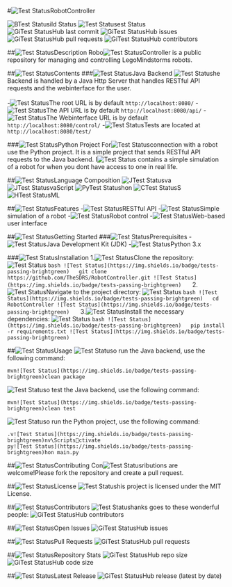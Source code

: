 #![Test Status](https://img.shields.io/badge/tests-passing-brightgreen)RobotController

![B![Test Status](https://img.shields.io/badge/tests-passing-brightgreen)ild Status](https://img.shields.io/badge/build-unknown-lightgrey)
![![Test Status](https://img.shields.io/badge/tests-passing-brightgreen)est Status](https://img.shields.io/badge/tests-unknown-lightgrey)
![Gi![Test Status](https://img.shields.io/badge/tests-passing-brightgreen)Hub last commit](https://img.shields.io/github/last-commit/TheSDRS/RobotController)
![Gi![Test Status](https://img.shields.io/badge/tests-passing-brightgreen)Hub issues](https://img.shields.io/github/issues/TheSDRS/RobotController)
![Gi![Test Status](https://img.shields.io/badge/tests-passing-brightgreen)Hub pull requests](https://img.shields.io/github/issues-pr/TheSDRS/RobotController)
![Gi![Test Status](https://img.shields.io/badge/tests-passing-brightgreen)Hub contributors](https://img.shields.io/github/contributors/TheSDRS/RobotController)

##![Test Status](https://img.shields.io/badge/tests-passing-brightgreen)Description
Robo![Test Status](https://img.shields.io/badge/tests-passing-brightgreen)Controller is a public repository for managing and controlling LegoMindstorms robots.

##![Test Status](https://img.shields.io/badge/tests-passing-brightgreen)Contents
###![Test Status](https://img.shields.io/badge/tests-passing-brightgreen)Java Backend
![Test Status](https://img.shields.io/badge/tests-passing-brightgreen)he Backend is handled by a Java Http Server that handles RESTful API requests and the webinterface for the user.<br><br>
-![Test Status](https://img.shields.io/badge/tests-passing-brightgreen)The root URL is by default `http://localhost:8080/`
-![Test Status](https://img.shields.io/badge/tests-passing-brightgreen)The API URL is by default `http://localhost:8080/api/`
-![Test Status](https://img.shields.io/badge/tests-passing-brightgreen)The Webinterface URL is by default `http://localhost:8080/control/`
-![Test Status](https://img.shields.io/badge/tests-passing-brightgreen)Tests are located at `http://localhost:8080/test/`

###![Test Status](https://img.shields.io/badge/tests-passing-brightgreen)Python Project
For![Test Status](https://img.shields.io/badge/tests-passing-brightgreen)connection with a robot use the Python project. It is a simple project that sends RESTful API requests to the Java backend.
I![Test Status](https://img.shields.io/badge/tests-passing-brightgreen) contains a simple simulation of a robot for when you dont have access to one in real life.

##![Test Status](https://img.shields.io/badge/tests-passing-brightgreen)Language Composition
![J![Test Status](https://img.shields.io/badge/tests-passing-brightgreen)va](https://img.shields.io/badge/dynamic/json?color=blue&label=Java&query=Java&url=https://api.github.com/repos/TheSDRS/RobotController/languages)
![J![Test Status](https://img.shields.io/badge/tests-passing-brightgreen)vaScript](https://img.shields.io/badge/dynamic/json?color=yellow&label=JavaScript&query=JavaScript&url=https://api.github.com/repos/TheSDRS/RobotController/languages)
![Py![Test Status](https://img.shields.io/badge/tests-passing-brightgreen)hon](https://img.shields.io/badge/dynamic/json?color=green&label=Python&query=Python&url=https://api.github.com/repos/TheSDRS/RobotController/languages)
![C![Test Status](https://img.shields.io/badge/tests-passing-brightgreen)S](https://img.shields.io/badge/dynamic/json?color=red&label=CSS&query=CSS&url=https://api.github.com/repos/TheSDRS/RobotController/languages)
![H![Test Status](https://img.shields.io/badge/tests-passing-brightgreen)ML](https://img.shields.io/badge/dynamic/json?color=orange&label=HTML&query=HTML&url=https://api.github.com/repos/TheSDRS/RobotController/languages)

##![Test Status](https://img.shields.io/badge/tests-passing-brightgreen)Features
-![Test Status](https://img.shields.io/badge/tests-passing-brightgreen)RESTful API
-![Test Status](https://img.shields.io/badge/tests-passing-brightgreen)Simple simulation of a robot
-![Test Status](https://img.shields.io/badge/tests-passing-brightgreen)Robot control
-![Test Status](https://img.shields.io/badge/tests-passing-brightgreen)Web-based user interface

##![Test Status](https://img.shields.io/badge/tests-passing-brightgreen)Getting Started
###![Test Status](https://img.shields.io/badge/tests-passing-brightgreen)Prerequisites
-![Test Status](https://img.shields.io/badge/tests-passing-brightgreen)Java Development Kit (JDK)
-![Test Status](https://img.shields.io/badge/tests-passing-brightgreen)Python 3.x

###![Test Status](https://img.shields.io/badge/tests-passing-brightgreen)Installation
1.![Test Status](https://img.shields.io/badge/tests-passing-brightgreen)Clone the repository:
![Test Status](https://img.shields.io/badge/tests-passing-brightgreen)   ```bash
![Test Status](https://img.shields.io/badge/tests-passing-brightgreen)   git clone https://github.com/TheSDRS/RobotController.git
![Test Status](https://img.shields.io/badge/tests-passing-brightgreen)   ```
2.![Test Status](https://img.shields.io/badge/tests-passing-brightgreen)Navigate to the project directory:
![Test Status](https://img.shields.io/badge/tests-passing-brightgreen)   ```bash
![Test Status](https://img.shields.io/badge/tests-passing-brightgreen)   cd RobotController
![Test Status](https://img.shields.io/badge/tests-passing-brightgreen)   ```
3.![Test Status](https://img.shields.io/badge/tests-passing-brightgreen)Install the necessary dependencies:
![Test Status](https://img.shields.io/badge/tests-passing-brightgreen)   ```bash
![Test Status](https://img.shields.io/badge/tests-passing-brightgreen)   pip install -r requirements.txt
![Test Status](https://img.shields.io/badge/tests-passing-brightgreen)   ```

##![Test Status](https://img.shields.io/badge/tests-passing-brightgreen)Usage
![Test Status](https://img.shields.io/badge/tests-passing-brightgreen)o run the Java backend, use the following command:
```b![Test Status](https://img.shields.io/badge/tests-passing-brightgreen)sh
mvn![Test Status](https://img.shields.io/badge/tests-passing-brightgreen)clean package
```
![Test Status](https://img.shields.io/badge/tests-passing-brightgreen)o test the Java backend, use the following command:
```b![Test Status](https://img.shields.io/badge/tests-passing-brightgreen)sh
mvn![Test Status](https://img.shields.io/badge/tests-passing-brightgreen)clean test
```

![Test Status](https://img.shields.io/badge/tests-passing-brightgreen)o run the Python project, use the following command:
```b![Test Status](https://img.shields.io/badge/tests-passing-brightgreen)sh
.v![Test Status](https://img.shields.io/badge/tests-passing-brightgreen)nv\Scriptsctivate
py![Test Status](https://img.shields.io/badge/tests-passing-brightgreen)hon main.py
```

##![Test Status](https://img.shields.io/badge/tests-passing-brightgreen)Contributing
Con![Test Status](https://img.shields.io/badge/tests-passing-brightgreen)ributions are welcome!Please fork the repository and create a pull request.

##![Test Status](https://img.shields.io/badge/tests-passing-brightgreen)License
![Test Status](https://img.shields.io/badge/tests-passing-brightgreen)his project is licensed under the MIT License.

##![Test Status](https://img.shields.io/badge/tests-passing-brightgreen)Contributors
![Test Status](https://img.shields.io/badge/tests-passing-brightgreen)hanks goes to these wonderful people:
![Gi![Test Status](https://img.shields.io/badge/tests-passing-brightgreen)Hub contributors](https://img.shields.io/github/contributors/TheSDRS/RobotController)

##![Test Status](https://img.shields.io/badge/tests-passing-brightgreen)Open Issues
![Gi![Test Status](https://img.shields.io/badge/tests-passing-brightgreen)Hub issues](https://img.shields.io/github/issues-raw/TheSDRS/RobotController)

##![Test Status](https://img.shields.io/badge/tests-passing-brightgreen)Pull Requests
![Gi![Test Status](https://img.shields.io/badge/tests-passing-brightgreen)Hub pull requests](https://img.shields.io/github/issues-pr-raw/TheSDRS/RobotController)

##![Test Status](https://img.shields.io/badge/tests-passing-brightgreen)Repository Stats
![Gi![Test Status](https://img.shields.io/badge/tests-passing-brightgreen)Hub repo size](https://img.shields.io/github/repo-size/TheSDRS/RobotController)
![Gi![Test Status](https://img.shields.io/badge/tests-passing-brightgreen)Hub code size](https://img.shields.io/github/languages/code-size/TheSDRS/RobotController)

##![Test Status](https://img.shields.io/badge/tests-passing-brightgreen)Latest Release
![Gi![Test Status](https://img.shields.io/badge/tests-passing-brightgreen)Hub release (latest by date)](https://img.shields.io/github/v/release/TheSDRS/RobotController)
